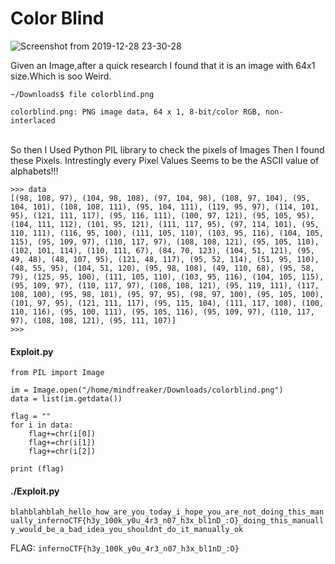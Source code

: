 <h1>Color Blind</h1>

![Screenshot from 2019-12-28 23-30-28](https://user-images.githubusercontent.com/46676598/71547750-32c31600-29ca-11ea-9fb3-9351c042177c.png)

Given an Image,after a quick research I found that it is an image with 64x1 size.Which is soo Weird.


```
~/Downloads$ file colorblind.png 

colorblind.png: PNG image data, 64 x 1, 8-bit/color RGB, non-interlaced
```
<br/>So then I Used Python PIL library to check the pixels of Images
Then I found these Pixels. Intrestingly every Pixel Values Seems to be the ASCII value of alphabets!!!

```
>>> data
[(98, 108, 97), (104, 98, 108), (97, 104, 98), (108, 97, 104), (95, 104, 101), (108, 108, 111), (95, 104, 111), (119, 95, 97), (114, 101, 95), (121, 111, 117), (95, 116, 111), (100, 97, 121), (95, 105, 95), (104, 111, 112), (101, 95, 121), (111, 117, 95), (97, 114, 101), (95, 110, 111), (116, 95, 100), (111, 105, 110), (103, 95, 116), (104, 105, 115), (95, 109, 97), (110, 117, 97), (108, 108, 121), (95, 105, 110), (102, 101, 114), (110, 111, 67), (84, 70, 123), (104, 51, 121), (95, 49, 48), (48, 107, 95), (121, 48, 117), (95, 52, 114), (51, 95, 110), (48, 55, 95), (104, 51, 120), (95, 98, 108), (49, 110, 68), (95, 58, 79), (125, 95, 100), (111, 105, 110), (103, 95, 116), (104, 105, 115), (95, 109, 97), (110, 117, 97), (108, 108, 121), (95, 119, 111), (117, 108, 100), (95, 98, 101), (95, 97, 95), (98, 97, 100), (95, 105, 100), (101, 97, 95), (121, 111, 117), (95, 115, 104), (111, 117, 108), (100, 110, 116), (95, 100, 111), (95, 105, 116), (95, 109, 97), (110, 117, 97), (108, 108, 121), (95, 111, 107)]
>>>

```
<h4>Exploit.py</h4>

```
from PIL import Image

im = Image.open("/home/mindfreaker/Downloads/colorblind.png")
data = list(im.getdata())

flag = ""
for i in data:
	flag+=chr(i[0])
	flag+=chr(i[1])
	flag+=chr(i[2])

print (flag)
```
<h4>./Exploit.py</h4>

``
blahblahblah_hello_how_are_you_today_i_hope_you_are_not_doing_this_manually_infernoCTF{h3y_100k_y0u_4r3_n07_h3x_bl1nD_:O}_doing_this_manually_would_be_a_bad_idea_you_shouldnt_do_it_manually_ok
``

FLAG: `infernoCTF{h3y_100k_y0u_4r3_n07_h3x_bl1nD_:O}`

